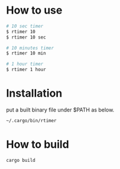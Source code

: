 # How to use

```bash
# 10 sec timer
$ rtimer 10 
$ rtimer 10 sec

# 10 minutes timer
$ rtimer 10 min

# 1 hour timer
$ rtimer 1 hour
```


# Installation

put a built binary file under $PATH as below.

```bash
~/.cargo/bin/rtimer
```

# How to build

```bash
cargo build
```
